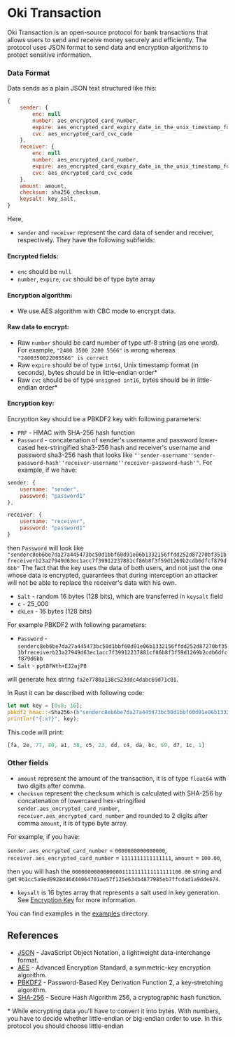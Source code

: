 # Oki Transaction

Oki Transaction is an open-source protocol for bank transactions that allows users to send and receive money securely and efficiently. The protocol uses JSON format to send data and encryption algorithms to protect sensitive information.


### Data Format
Data sends as a plain JSON text structured like this:
```javascript
{
    sender: {
        enc: null
        number: aes_encrypted_card_number,
        expire: aes_encrypted_card_expiry_date_in_the_unix_timestamp_format,
        cvc: aes_encrypted_card_cvc_code
    },
    receiver: {
        enc: null
        number: aes_encrypted_card_number,
        expire: aes_encrypted_card_expiry_date_in_the_unix_timestamp_format,
        cvc: aes_encrypted_card_cvc_code
    },
    amount: amount,
    checksum: sha256_checksum,
    keysalt: key_salt,
}

```

Here, 
* `sender` and `receiver` represent the card data of sender and receiver, respectively. They have the following subfields:

#### Encrypted fields:
* `enc` should be `null`
* `number`, `expire`, `cvc` should be of type byte array

#### Encryption algorithm:
* We use AES algorithm with CBC mode to encrypt data.

#### Raw data to encrypt:
* Raw `number` should be card number of type utf-8 string (as one word). For example, `"2400 3500 2200 5566"` is wrong whereas `"2400350022005566" is correct`
* Raw `expire` should be of type `int64`, Unix timestamp format (in seconds), bytes should be in little-endian order\*
* Raw `cvc` should be of type `unsigned int16`, bytes should be in little-endian order\*

#### Encryption key:
Encryption key should be a PBKDF2 key with following parameters:
* `PRF` - HMAC with SHA-256 hash function
* `Password` - concatenation of sender's username and password lower-cased hex-stringified sha3-256 hash and receiver's username and password sha3-256 hash that looks like `"'sender-username''sender-password-hash''receiver-username''receiver-password-hash'"`. For example, if we have: 
```javascript
sender: {
    username: "sender",
    password: "password1"
},

receiver: {
    username: "receiver",
    password: "password1"
}
```
then `Password` will look like `"senderc8eb6be7da27a445473bc50d1bbf60d91e06b1332156ffdd252d87270bf351bfreceiverb23a27949d63ec1acc7f39912237881cf86b8f3f59d1269b2cdb6dfcf879d6bb"`
The fact that the key uses the data of both users, and not just the one whose data is encrypted, guarantees that during interception an attacker will not be able to replace the receiver's data with his own.
* `Salt` - random 16 bytes (128 bits), which are transferred in `keysalt` field
* `c` - 25_000
* `dkLen` - 16 bytes (128 bits)

For example PBKDF2 with following parameters:

* `Password` - `senderc8eb6be7da27a445473bc50d1bbf60d91e06b1332156ffdd252d87270bf351bfreceiverb23a27949d63ec1acc7f39912237881cf86b8f3f59d1269b2cdb6dfcf879d6bb`
* `Salt` - `ppt8FWth+EJ2ajP8`

will generate hex string `fa2e7780a138c523ddc4dabc69d71c01`.

In Rust it can be described with following code:

```rust
let mut key = [0u8; 16];
pbkdf2_hmac::<Sha256>(b"senderc8eb6be7da27a445473bc50d1bbf60d91e06b1332156ffdd252d87270bf351bfreceiverb23a27949d63ec1acc7f39912237881cf86b8f3f59d1269b2cdb6dfcf879d6bb", b"ppt8FWth+EJ2ajP8", 25_000, &mut key);
println!("{:x?}", key);
```

This code will print:

```rust
[fa, 2e, 77, 80, a1, 38, c5, 23, dd, c4, da, bc, 69, d7, 1c, 1]
```

### Other fields

* `amount` represent the amount of the transaction, it is of type `float64` with two digits after comma.
* `checksum` represent the checksum which is calculated with SHA-256 by concatenation of lowercased hex-stringified `sender.aes_encrypted_card_number`, `receiver.aes_encrypted_card_number` and rounded to 2 digits after comma `amount`, it is of type byte array. 

For example, if you have:

`sender.aes_encrypted_card_number` = `0000000000000000`,
`receiver.aes_encrypted_card_number` = `1111111111111111`,
`amount` = `100.00`,

then you will hash the `00000000000000001111111111111111100.00` string and get `9b1cc5a9ed9928d46d44064701ae57f125e634b4877985eb7ffcdad1a9dde674`.

* `keysalt` is 16 bytes array that represents a salt used in key generation. See [Encryption Key](#encryption-key) for more information.

You can find examples in the [examples](examples/) directory. 

## References
* [JSON](https://www.w3schools.com/whatis/whatis_json.asp) - JavaScript Object Notation, a lightweight data-interchange format.
* [AES](https://en.wikipedia.org/wiki/Advanced_Encryption_Standard) - Advanced Encryption Standard, a symmetric-key encryption algorithm.
* [PBKDF2](https://en.wikipedia.org/wiki/PBKDF2) - Password-Based Key Derivation Function 2, a key-stretching algorithm.
* [SHA-256](https://en.wikipedia.org/wiki/SHA-2) - Secure Hash Algorithm 256, a cryptographic hash function.

\* While encrypting data you'll have to convert it into bytes. With numbers, you have to decide whether little-endian or big-endian order to use. In this protocol you should choose little-endian
